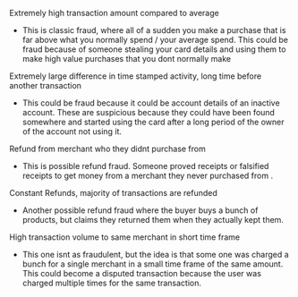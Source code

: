 Extremely high transaction amount compared to average
- This is classic fraud, where all of a sudden you make a purchase that is far above what you normally spend / your average spend. This could be fraud because of someone stealing your card details and using them to make high value purchases that you dont normally make

Extremely large difference in time stamped activity, long time before another transaction
- This could be fraud because it could be account details of an inactive account. These are suspicious because they could have been found somewhere and started using the card after a long period of the owner of the account not using it.

Refund from merchant who they didnt purchase from
- This is possible refund fraud. Someone proved receipts or falsified receipts to get money from a merchant they never purchased from .

Constant Refunds, majority of transactions are refunded
- Another possible refund fraud where the buyer buys a bunch of products, but claims they returned them when they actually kept them.

High transaction volume to same merchant in short time frame
- This one isnt as fraudulent, but the idea is that some one was charged a bunch for a single merchant in a small time frame of the same amount. This could become a disputed transaction because the user was charged multiple times for the same transaction.






